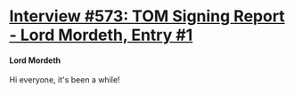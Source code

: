 # [Interview #573: TOM Signing Report - Lord Mordeth, Entry #1](https://www.theoryland.com/intvmain.php?i=573#1)

#### Lord Mordeth

Hi everyone, it's been a while!

